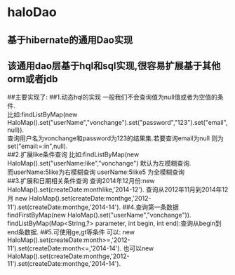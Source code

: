 haloDao
=======

基于hibernate的通用Dao实现
--------
该通用dao层基于hql和sql实现,很容易扩展基于其他orm或者jdb
-------
##主要实现了:
##1.动态hql的实现
     一般我们不会查询值为null值或者为空值的条件.<br/>
     比如:findListByMap(new HaloMap().set("userName","vonchange").set("password","123").set("email",null)).<br/>
     查询用户名为vonchange和password为123的结果集.若要查询email为null 则为set("email:=:in",null).<br/>
##2.扩展like条件查询
     比如:findListByMap(new HaloMap().set("userName:like","vonchange") 默认为左模糊查询.<br/>
     而userName:5like为右模糊查询 userName:5like5 为全模糊查询<br/>
##3.扩展和日期相关条件查询
     查询2014年12月份:new HaloMap().set(createDate:monthlike,'2014-12').
     查询从2012年11月到2014年12月 new HaloMap().set(createDate:monthge,'2012-11').set(createDate:monthge,'2014-14').
##4.查询第一条数据
        findFirstByMap(new HaloMap().set("userName","vonchange")).
        findListByMap(Map<String,?> parameter, int begin, int end):查询从begin到end条数据.
##5.可使用ge,gt等条件
        可以: new   HaloMap().set(createDate:month>=,'2012-11').set(createDate:month<=,'2014-14').
        也可以new HaloMap().set(createDate:monthge,'2012-11').set(createDate:monthge,'2014-14').
   
